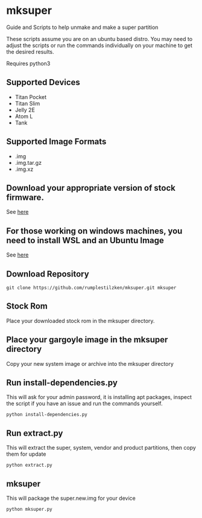 # mksuper
Guide and Scripts to help unmake and make a super partition

These scripts assume you are on an ubuntu based distro. You may need to
adjust the scripts or run the commands individually on your machine to get the
desired results.

Requires python3

## Supported Devices
* Titan Pocket
* Titan Slim
* Jelly 2E
* Atom L
* Tank

## Supported Image Formats
* .img
* .img.tar.gz
* .img.xz

## Download your appropriate version of stock firmware.
See [here](http://rumplestilzken.com:14005/Unihertz/StockResources)

## For those working on windows machines, you need to install WSL and an Ubuntu Image
See [here](https://gist.github.com/rumplestilzken/186d1aaebf2d3927ddfae6f7619e5780#file-installing-ubuntu-on-wsl)

## Download Repository
    git clone https://github.com/rumplestilzken/mksuper.git mksuper

## Stock Rom
Place your downloaded stock rom in the mksuper directory.

## Place your gargoyle image in the mksuper directory
Copy your new system image or archive into the mksuper directory

## Run install-dependencies.py
This will ask for your admin password, it is installing apt packages, inspect the script if you have an issue and run the commands yourself.

    python install-dependencies.py

## Run extract.py
This will extract the super, system, vendor and product partitions, then copy them for update

    python extract.py

## mksuper
This will package the super.new.img for your device

    python mksuper.py
